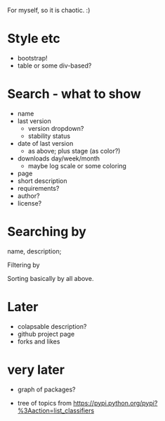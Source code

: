 For myself, so it is chaotic. :)

# Style etc

* bootstrap!
* table or some div-based?

# Search - what to show

* name
* last version
	* version dropdown?
	* stability status
* date of last version
	* as above; plus stage (as color?)  
* downloads day/week/month
	* maybe log scale or some coloring 	
* page
* short description
* requirements?
* author?
* license?

# Searching by

name, description; 

Filtering by 

Sorting basically by all above.

# Later

* colapsable description?
* github project page
* forks and likes

# very later

* graph of packages?

* tree of topics from https://pypi.python.org/pypi?%3Aaction=list_classifiers
